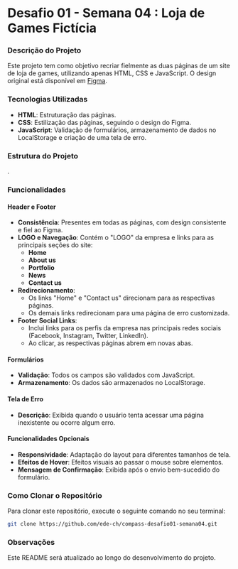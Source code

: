 # Desafio 01 - Semana 04 : Loja de Games Fictícia

### Descrição do Projeto

Este projeto tem como objetivo recriar fielmente as duas páginas de um site de loja de games, utilizando apenas HTML, CSS e JavaScript. O design original está disponível em [Figma](https://www.figma.com/design/Vzl8xfN2v8PF8fX5trpKKX/Desafio-1?node-id=0-1&t=zVQ3ch5Yy7ynLuhM-0).

### Tecnologias Utilizadas

- **HTML**: Estruturação das páginas.
- **CSS**: Estilização das páginas, seguindo o design do Figma.
- **JavaScript**: Validação de formulários, armazenamento de dados no LocalStorage e criação de uma tela de erro.

### Estrutura do Projeto

. 

### Funcionalidades

#### Header e Footer

- **Consistência**: Presentes em todas as páginas, com design consistente e fiel ao Figma.
- **LOGO e Navegação**: Contém o "LOGO" da empresa e links para as principais seções do site:
  - **Home**
  - **About us**
  - **Portfolio**
  - **News**
  - **Contact us**
- **Redirecionamento**:
  - Os links "Home" e "Contact us" direcionam para as respectivas páginas.
  - Os demais links redirecionam para uma página de erro customizada.
- **Footer Social Links**:
  - Inclui links para os perfis da empresa nas principais redes sociais (Facebook, Instagram, Twitter, LinkedIn).
  - Ao clicar, as respectivas páginas abrem em novas abas.

#### Formulários

- **Validação**: Todos os campos são validados com JavaScript.
- **Armazenamento**: Os dados são armazenados no LocalStorage.

#### Tela de Erro

- **Descrição**: Exibida quando o usuário tenta acessar uma página inexistente ou ocorre algum erro.

#### Funcionalidades Opcionais

- **Responsividade**: Adaptação do layout para diferentes tamanhos de tela.
- **Efeitos de Hover**: Efeitos visuais ao passar o mouse sobre elementos.
- **Mensagem de Confirmação**: Exibida após o envio bem-sucedido do formulário.

### Como Clonar o Repositório

Para clonar este repositório, execute o seguinte comando no seu terminal:

```bash
git clone https://github.com/ede-ch/compass-desafio01-semana04.git
```
### Observações

Este README será atualizado ao longo do desenvolvimento do projeto.